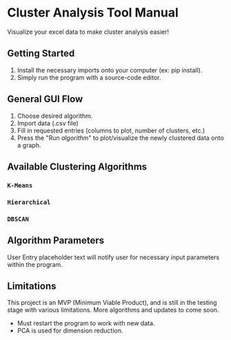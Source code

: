 # Cluster Analysis Tool Manual

Visualize your excel data to make cluster analysis easier!

## Getting Started

1. Install the necessary imports onto your computer (ex: pip install).
2. Simply run the program with a source-code editor.

## General GUI Flow

1. Choose desired algorithm.
2. Import data (.csv file) 
3. Fill in requested entries (columns to plot, number of clusters, etc.)
4. Press the "Run *algorithm*" to plot/visualize the newly clustered data onto a graph.

## Available Clustering Algorithms

### `K-Means`

### `Hierarchical`

### `DBSCAN`

## Algorithm Parameters

User Entry placeholder text will notify user for necessary input parameters within the program.

## Limitations

This project is an MVP (Minimum Viable Product), and is still in the testing stage with various limitations. More algorithms and updates to come soon.
* Must restart the program to work with new data.
* PCA is used for dimension reduction.
